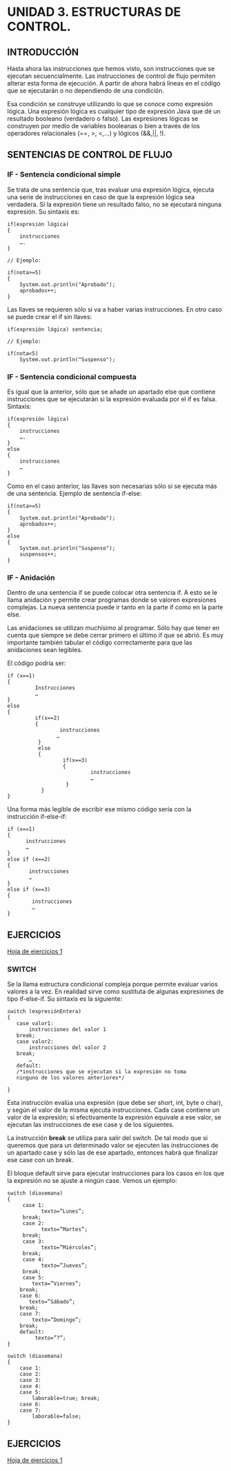 # UNIDAD 3. ESTRUCTURAS DE CONTROL.

## INTRODUCCIÓN

Hasta ahora las instrucciones que hemos visto, son instrucciones que se ejecutan secuencialmente. Las instrucciones de control de flujo permiten alterar esta forma de ejecución. A partir de ahora habrá líneas en el código que se ejecutarán o no dependiendo de una condición.

Esa condición se construye utilizando lo que se conoce como expresión lógica. Una expresión lógica es cualquier tipo de expresión Java que dé un resultado booleano (verdadero o falso).
Las expresiones lógicas se construyen por medio de variables booleanas o bien a través de los operadores relacionales (==, >, <,…) y lógicos (&&,||, !).

## SENTENCIAS DE CONTROL DE FLUJO

### IF - Sentencia condicional simple

Se trata de una sentencia que, tras evaluar una expresión lógica, ejecuta una serie de instrucciones en caso de que la expresión lógica sea verdadera. Si la expresión tiene un resultado falso, no se ejecutará ninguna expresión. Su sintaxis es:

```
if(expresión lógica)
{
	instrucciones
	….
}

// Ejemplo:

if(nota>=5)
{
	System.out.println("Aprobado");
	aprobados++;
}
```

Las llaves se requieren sólo si va a haber varias instrucciones. En otro caso se puede crear el if sin llaves:
```
if(expresión lógica) sentencia;

// Ejemplo:

if(nota<5)
	System.out.println("Suspenso");
```

### IF - Sentencia condicional compuesta

Es igual que la anterior, sólo que se añade un apartado else que contiene instrucciones que se ejecutarán si la expresión evaluada por el if es falsa. Sintaxis:

```
if(expresión lógica)
{
	instrucciones
	….
}
else 
{
	instrucciones
	…
}

```

Como en el caso anterior, las llaves son necesarias sólo si se ejecuta más de una sentencia. Ejemplo de sentencia if-else:

```
if(nota>=5)
{
	System.out.println("Aprobado");
	aprobados++;
}
else 
{
	System.out.println("Suspenso");
	suspensos++;
}
```


### IF - Anidación

Dentro de una sentencia if se puede colocar otra sentencia if. A esto se le llama anidación y permite crear programas donde se valoren expresiones complejas. La nueva sentencia puede ir tanto en la parte if como en la parte else.

Las anidaciones se utilizan muchísimo al programar. Sólo hay que tener en cuenta que siempre se debe cerrar primero el último if que se abrió. Es muy importante también tabular el código correctamente para que las anidaciones sean legibles.

El código podría ser:

```
if (x==1) 
{
         Instrucciones
         …
}
else 
{
         if(x==2) 
         {
                 instrucciones
                …
          }
          else 
          {
                  if(x==3) 
                  {
                           instrucciones
                           …
                   }
           }
}
```

Una forma más legible de escribir ese mismo código sería con la instrucción if-else-if:

```
if (x==1) 
{
      instrucciones
      …
}
else if (x==2) 
{
       instrucciones
       …
}
else if (x==3) 
{
        instrucciones
        …
}
```
## EJERCICIOS

[Hoja de ejercicios 1](Ejercicios/Hoja01_Estructuras_01.pdf)

### SWITCH

Se la llama estructura condicional compleja porque permite evaluar varios valores a la vez. En realidad sirve como sustituta de algunas expresiones de tipo if-else-if. 
Su sintaxis es la siguiente:
 ```
 switch (expresiónEntera) 
{
	case valor1:
		instrucciones del valor 1
	break;
	case valor2:
		instrucciones del valor 2
	break;
		…
	default:
	/*instrucciones que se ejecutan si la expresión no toma
	ninguno de los valores anteriores*/
	
}
```
Esta instrucción evalúa una expresión (que debe ser short, int, byte o char), y según el valor de la misma ejecuta instrucciones. Cada case contiene un valor de la expresión; si efectivamente la expresión equivale a ese valor, se ejecutan las instrucciones de ese case y de los siguientes.

La instrucción **break** se utiliza para salir del switch. De tal modo que si queremos que para un determinado valor se ejecuten las instrucciones de un apartado case y sólo las de ese apartado, entonces habrá que finalizar ese case con un break.

El bloque default sirve para ejecutar instrucciones para los casos en los que la expresión no se ajuste a ningún case. Vemos un ejemplo:

```
switch (diasemana) 
{ 
     case 1:
           texto=”Lunes”; 
     break; 
     case 2:
           texto=”Martes”; 
     break; 
     case 3:
           texto=”Miércoles”; 
     break; 
     case 4:
           texto=”Jueves”; 
     break; 
     case 5:
        texto=”Viernes”; 
    break; 
    case 6:
       texto=”Sábado”; 
    break; 
    case 7:
        texto=”Domingo”; 
    break; 
    default: 
         texto=”?”; 
} 
```
```
switch (diasemana) 
{
    case 1:
    case 2:
    case 3:
    case 4:
    case 5:
        laborable=true; break;
    case 6:
    case 7:
        laborable=false;
}
```
## EJERCICIOS

[Hoja de ejercicios 1](Ejercicios/Hoja01_Estructuras_02.pdf)







